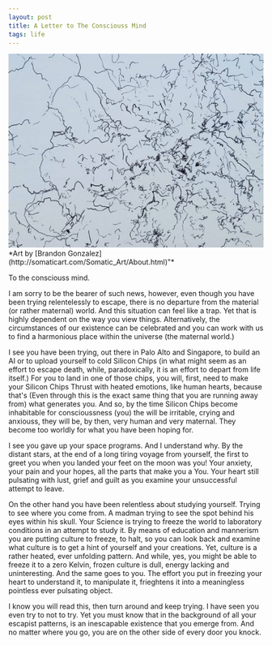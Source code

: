 ```yaml
---
layout: post
title: A Letter to The Consciouss Mind
tags: life 
---
```




<img src="/images/fractal.jpg" width="700">
*Art by [Brandon Gonzalez](http://somaticart.com/Somatic_Art/About.html)"*

To the consciouss mind. 

I am sorry to be the bearer of such news, however, even though you have been trying relentelessly to escape, there is no departure from the material (or rather maternal) world. And this situation can feel like a trap. Yet that is highly dependent on the way you view things. Alternatively, the circumstances of our existence can be celebrated and you can work with us to find a harmonious place within the universe (the maternal world.)

I see you have been trying, out there in Palo Alto and Singapore, to build an AI or to upload yourself to cold Silicon Chips (in what might seem as an effort to escape death, while, paradoxically, it is an effort to depart from life itself.) For you to land in one of those chips, you will, first, need to make your Silicon Chips Thrust with heated emotions, like human hearts, because that's (Even through this is the exact same thing that you are running away from) what generates you. And so, by the time Silicon Chips become inhabitable for conscioussness (you) the will be irritable, crying and anxiouss, they will be, by then, very human and very maternal. They become too worldly for what you have been hoping for.

I see you gave up your space programs. And I understand why. By the distant stars, at the end of a long tiring voyage from yourself, the first to greet you when you landed your feet on the moon was you! Your anxiety, your pain and your hopes, all the parts that make you a You. Your heart still pulsating with lust, grief and guilt as you examine your unsuccessful attempt to leave.

On the other hand you have been relentless about studying yourself. Trying to see where you come from. A madman trying to see the spot behind his eyes within his skull. Your Science is trying to freeze the world to laboratory conditions in an attempt to study it. By means of education and mannerism you are putting culture to freeze, to halt, so you can look back and examine what culture is to get a hint of yourself and your creations. Yet, culture is a rather heated, ever unfolding pattern. And while, yes, you might be able to freeze it to a zero Kelvin, frozen culture is dull, energy lacking and uninteresting. And the same goes to you. The effort you put in freezing your heart to understand it, to manipulate it, frieghtens it into a meaningless pointless ever pulsating object. 

I know you will read this, then turn around and keep trying. I have seen you even try to not to try. Yet you must know that in the background of all your escapist patterns, is an inescapable existence that you emerge from. And no matter where you go, you are on the other side of every door you knock. 


